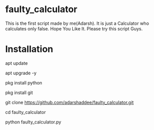# faulty_calculator 
This is the first script made by me(Adarsh). It is just a Calculator who calculates only false. Hope You Like It.
Please try this script Guys.

# Installation 

apt update

apt upgrade -y

pkg install python 

pkg install git

git clone https://github.com/adarshaddee/faulty_calculator.git

cd faulty_calculator

python faulty_calculator.py
